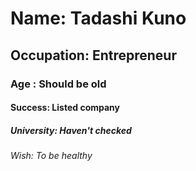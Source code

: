 # Name: Tadashi Kuno
## Occupation: Entrepreneur
### Age : Should be old
#### Success: Listed company
##### University: Haven't checked
###### Wish: To be healthy
